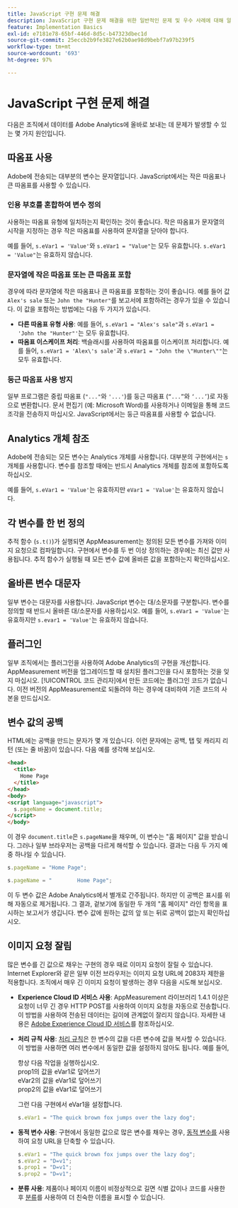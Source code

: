 ```yaml
---
title: JavaScript 구현 문제 해결
description: JavaScript 구현 문제 해결을 위한 일반적인 문제 및 우수 사례에 대해 알아봅니다.
feature: Implementation Basics
exl-id: e7181e78-65bf-446d-8d5c-b47323dbec1d
source-git-commit: 25eccb2b9fe3827e62b0ae98d9bebf7a97b239f5
workflow-type: tm+mt
source-wordcount: '693'
ht-degree: 97%

---
```


# JavaScript 구현 문제 해결

다음은 조직에서 데이터를 Adobe Analytics에 올바로 보내는 데 문제가 발생할 수 있는 몇 가지 원인입니다.

## 따옴표 사용

Adobe에 전송되는 대부분의 변수는 문자열입니다. JavaScript에서는 작은 따옴표나 큰 따옴표를 사용할 수 있습니다.

### 인용 부호를 혼합하여 변수 정의

사용하는 따옴표 유형에 일치하는지 확인하는 것이 좋습니다. 작은 따옴표가 문자열의 시작을 지정하는 경우 작은 따옴표를 사용하여 문자열을 닫아야 합니다.

예를 들어, `s.eVar1 = 'Value'`와 `s.eVar1 = "Value"`는 모두 유효합니다. `s.eVar1 = 'Value"`는 유효하지 않습니다.

### 문자열에 작은 따옴표 또는 큰 따옴표 포함

경우에 따라 문자열에 작은 따옴표나 큰 따옴표를 포함하는 것이 좋습니다. 예를 들어 값 `Alex's sale` 또는 `John the "Hunter"`를 보고서에 포함하려는 경우가 있을 수 있습니다. 이 값을 포함하는 방법에는 다음 두 가지가 있습니다.

* **다른 따옴표 유형 사용**: 예를 들어, `s.eVar1 = "Alex's sale"`과 `s.eVar1 = 'John the "Hunter"'`는 모두 유효합니다.
* **따옴표 이스케이프 처리**: 백슬래시를 사용하여 따옴표를 이스케이프 처리합니다. 예를 들어, `s.eVar1 = 'Alex\'s sale'`과 `s.eVar1 = "John the \"Hunter\""`는 모두 유효합니다.

### 둥근 따옴표 사용 방지

일부 프로그램은 중립 따옴표 (`"..."`와 `'...'`)를 둥근 따옴표 (`“...”`와 `‘...’`)로 자동으로 변환합니다. 문서 편집기 (예: Microsoft Word)를 사용하거나 이메일을 통해 코드 조각을 전송하지 마십시오. JavaScript에서는 둥근 따옴표를 사용할 수 없습니다.

## Analytics 개체 참조

Adobe에 전송되는 모든 변수는 Analytics 개체를 사용합니다. 대부분의 구현에서는 `s` 개체를 사용합니다. 변수를 참조할 때에는 반드시 Analytics 개체를 참조에 포함하도록 하십시오.

예를 들어, `s.eVar1 = 'Value'`는 유효하지만 `eVar1 = 'Value'`는 유효하지 않습니다.

## 각 변수를 한 번 정의

추적 함수 (`s.t()`)가 실행되면 AppMeasurement는 정의된 모든 변수를 가져와 이미지 요청으로 컴파일합니다. 구현에서 변수를 두 번 이상 정의하는 경우에는 최신 값만 사용됩니다. 추적 함수가 실행될 때 모든 변수 값에 올바른 값을 포함하는지 확인하십시오.

## 올바른 변수 대문자

일부 변수는 대문자를 사용합니다. JavaScript 변수는 대/소문자를 구분합니다. 변수를 정의할 때 반드시 올바른 대/소문자를 사용하십시오. 예를 들어, `s.eVar1 = 'Value'`는 유효하지만 `s.evar1 = 'Value'`는 유효하지 않습니다.

## 플러그인

일부 조직에서는 플러그인을 사용하여 Adobe Analytics의 구현을 개선합니다. AppMeasurement 버전을 업그레이드할 때 설치된 플러그인을 다시 포함하는 것을 잊지 마십시오. [!UICONTROL 코드 관리자]에서 만든 코드에는 플러그인 코드가 없습니다. 이전 버전의 AppMeasurement로 되돌려야 하는 경우에 대비하여 기존 코드의 사본을 만드십시오.

## 변수 값의 공백

HTML에는 공백을 만드는 문자가 몇 개 있습니다. 이런 문자에는 공백, 탭 및 캐리지 리턴 (또는 줄 바꿈)이 있습니다. 다음 예를 생각해 보십시오.

```html
<head>
  <title>
    Home Page
  </title>
</head>
<body>
<script language="javascript">
  s.pageName = document.title;
</script>
</body>
```

이 경우 `document.title`은 `s.pageName`을 채우며, 이 변수는 &quot;홈 페이지&quot; 값을 받습니다. 그러나 일부 브라우저는 공백을 다르게 해석할 수 있습니다. 결과는 다음 두 가지 예 중 하나일 수 있습니다.

```js
s.pageName = "Home Page";
```

```js
s.pageName = "        Home Page";
```

이 두 변수 값은 Adobe Analytics에서 별개로 간주됩니다. 하지만 이 공백은 표시를 위해 자동으로 제거됩니다. 그 결과, 겉보기에 동일한 두 개의 &quot;홈 페이지&quot; 라인 항목을 표시하는 보고서가 생깁니다. 변수 값에 원하는 값의 앞 또는 뒤로 공백이 없는지 확인하십시오.

## 이미지 요청 잘림

많은 변수를 긴 값으로 채우는 구현의 경우 때로 이미지 요청이 잘릴 수 있습니다. Internet Explorer와 같은 일부 이전 브라우저는 이미지 요청 URL에 2083자 제한을 적용합니다. 조직에서 매우 긴 이미지 요청이 발생하는 경우 다음을 시도해 보십시오.

* **Experience Cloud ID 서비스 사용**: AppMeasurement 라이브러리 1.4.1 이상은 요청이 너무 긴 경우 HTTP POST를 사용하여 이미지 요청을 자동으로 전송합니다. 이 방법을 사용하여 전송된 데이터는 길이에 관계없이 잘리지 않습니다. 자세한 내용은 [Adobe Experience Cloud ID 서비스](https://experienceleague.adobe.com/docs/id-service/using/home.html?lang=ko-KR)를 참조하십시오.
* **처리 규칙 사용**: [처리 규칙](/help/admin/admin/c-processing-rules/processing-rules.md)은 한 변수의 값을 다른 변수에 값을 복사할 수 있습니다. 이 방법을 사용하면 여러 변수에서 동일한 값을 설정하지 않아도 됩니다. 예를 들어,

   항상 다음 작업을 실행하십시오.<br>
prop1의 값을 eVar1로 덮어쓰기<br>
eVar2의 값을 eVar1로 덮어쓰기<br>
prop2의 값을 eVar1로 덮어쓰기<br>

   그런 다음 구현에서 eVar1을 설정합니다.

   ```js
   s.eVar1 = "The quick brown fox jumps over the lazy dog";
   ```

* **동적 변수 사용**: 구현에서 동일한 값으로 많은 변수를 채우는 경우, [동적 변수를](/help/implement/vars/page-vars/dynamic-variables.md) 사용하여 요청 URL을 단축할 수 있습니다.

   ```js
   s.eVar1 = "The quick brown fox jumps over the lazy dog";
   s.eVar2 = "D=v1";
   s.prop1 = "D=v1";
   s.prop2 = "D=v1";
   ```

* **분류 사용**: 제품이나 페이지 이름이 비정상적으로 길면 식별 값이나 코드를 사용한 후 [분류](/help/components/classifications/c-classifications.md)를 사용하여 더 친숙한 이름을 표시할 수 있습니다.
